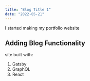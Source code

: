 ```yaml
---
title: "Blog Title 1"
date: "2022-05-21"
---
```


I started making my portfolio website

## Adding Blog Functionality

site built with:
1. Gatsby
2. GraphQL
3. React
